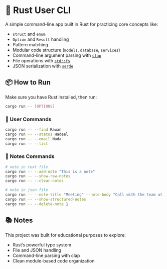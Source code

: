 # 🦀 Rust User CLI

A simple command-line app built in Rust for practicing core concepts like:

- `struct` and `enum`
- `Option` and `Result` handling
- Pattern matching
- Modular code structure (`models`, `database`, `services`)
- Command-line argument parsing with [`clap`](https://docs.rs/clap/latest/clap/)
- File operations with [`std::fs`](https://doc.rust-lang.org/std/fs/index.html)
- JSON serialization with [`serde`](https://docs.rs/serde/latest/serde/)

## 📦 How to Run

Make sure you have Rust installed, then run:

```bash
cargo run -- [OPTIONS]
```

### 👤 User Commands

```bash
cargo run -- --find Rawan
cargo run -- --status Hadeel
cargo run -- --email Nada
cargo run -- --list
```

### 📝 Notes Commands

```bash
# note in text file
cargo run -- --add-note "This is a note"
cargo run -- --show-raw-notes
cargo run -- --clear-notes

# note in json file
cargo run -- --note-title "Meeting" --note-body "Call with the team at 5pm"
cargo run -- --show-structured-notes
cargo run -- --delete-note 1
```

## 📚 Notes

This project was built for educational purposes to explore:
- Rust’s powerful type system
- File and JSON handling
- Command-line parsing with clap
- Clean module-based code organization
